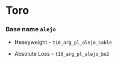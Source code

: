 
# Toro
### Base name `alejo`
 
 - Heavyweight - `t10_arg_pl_alejo_sable`
 
 - Absolute Loss - `t10_arg_pl_alejo_bo2`
